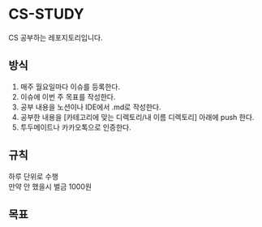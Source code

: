 # CS-STUDY
CS 공부하는 레포지토리입니다. 

## 방식 

1. 매주 월요일마다 이슈를 등록한다.
2. 이슈에 이번 주 목표를 작성한다.
3. 공부 내용을 노션이나 IDE에서 .md로 작성한다.
4. 공부한 내용을 [카테고리에 맞는 디렉토리/내 이름 디렉토리] 아래에 push 한다.
5. 투두메이트나 카카오톡으로 인증한다.

## 규칙 

하루 단위로 수행<br>
만약 안 했을시 벌금 1000원

## 목표


